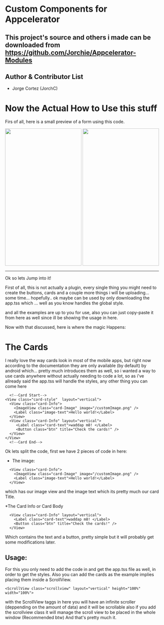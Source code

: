 Custom Components for Appcelerator
====================


This project's source and others i made can be downloaded from https://github.com/Jorchie/Appcelerator-Modules
--------------------


Author & Contributor List
--------------------
* Jorge Cortez (JorchC)



Now the Actual How to Use this stuff
====================


Firs of all, here is a small preview of a form using this code.

<img src="https://github.com/Jorchie/Images/blob/master/appcCards.gif" width="250px" height="450px">
<img src="https://github.com/Jorchie/Images/blob/master/appcbuttons.png" width="250px" height="450px">

--------------------

Ok so lets Jump into it!

First of all, this is not actually a plugin, every single thing you might need to create the buttons, cards and a couple more things
i will be uploading... some time... hopefully.. ok maybe can be used by only downloading the app.tss which ... well as you know 
handles the global style.

and all the examples are up to you for use, also you can just copy-paste it from here as well since ill be showing the usage
in here.

Now with that discussed, here is where the magic Happens:


The Cards
============

I really love the way cards look in most of the mobile apps, but right now according to the documentation they are only available 
(by default) by android which... pretty much introduces them as well, so i wanted a way to use cards anywhere without actually
needing to code a lot, so as i've allready said the app.tss will handle the styles, any other thing you can come here



```
  <!--Card Start-->
<View class="card-style"  layout="vertical">
  <View class="card-Info">
	<ImageView class="card-Image" image="/customImage.png" />  
	<Label class="image-text">Hello world!</Label>  
  </View>
  <View class="card-Info" layout="vertical">
	 <Label class="card-text">waddap m8! </Label>
	 <Button class="btn" title="Check the cards!" /> 
  </View>
</View>
  <!--Card End-->
```

Ok lets split the code, first we have 2 pieces of code in here:
* The image:
```
  <View class="card-Info">
    <ImageView class="card-Image" image="/customImage.png" />  
    <Label class="image-text">Hello world!</Label>  
  </View>
```
which has our image view and the image text which its pretty much our card Title.

*The Card Info or Card Body

```
  <View class="card-Info" layout="vertical">
    <Label class="card-text">waddap m8! </Label>
    <Button class="btn" title="Check the cards!" /> 
  </View>
```
Which contains the text and a button, pretty simple but it will probably get some modifications later.

Usage:
-------------

For this you only need to add the code in and get the app.tss file as well, in order to get the styles.
Also you can add the cards as the example implies placing them inside a ScrollView.


```<ScrollView class="scrollview" layout="vertical" height="100%" width="100%">```

with the ScrollView taggs in here you will have an infinite scroller (deppending on the amount of data) and it will be scrollable
also if you add the scrollview class it will manage the scroll view to be placed in the whole window (Recommended btw)
And that's pretty much it.
